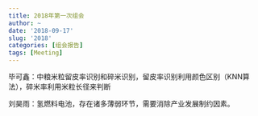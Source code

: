 ```yaml
---
title: 2018年第一次组会
author: ~
date: '2018-09-17'
slug: '2018'
categories: [组会报告]
tags: [Meeting]
---
```


毕可鑫：中粮米粒留皮率识别和碎米识别，留皮率识别利用颜色区别（KNN算法），碎米率利用米粒长径来判断

刘昊雨：氢燃料电池，存在诸多薄弱环节，需要消除产业发展制约因素。

